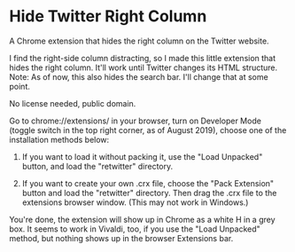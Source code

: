 # Hide Twitter Right Column

A Chrome extension that hides the right column on the Twitter website.

I find the right-side column distracting, so I made this little extension that hides the right column. It'll work until Twitter changes its HTML structure. Note: As of now, this also hides the search bar. I'll change that at some point.

No license needed, public domain.

Go to chrome://extensions/ in your browser, turn on Developer Mode (toggle switch in the top right corner, as of August 2019), choose one of the installation methods below:

1) If you want to load it without packing it, use the "Load Unpacked" button, and load the "retwitter" directory.

2) If you want to create your own .crx file, choose the "Pack Extension" button and load the "retwitter" directory. Then drag the .crx file to the extensions browser window. (This may not work in Windows.)

 You're done, the extension will show up in Chrome as a white H in a grey box.
 It seems to work in Vivaldi, too, if you use the "Load Unpacked" method, but nothing shows up in the browser Extensions bar.
